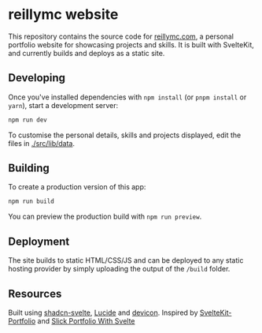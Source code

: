 # reillymc website

This repository contains the source code for [reillymc.com](reillymc.com), a personal portfolio website for showcasing projects and skills. It is built with SvelteKit, and currently builds and deploys as a static site.

## Developing

Once you've installed dependencies with `npm install` (or `pnpm install` or `yarn`), start a development server:

```bash
npm run dev
```

To customise the personal details, skills and projects displayed, edit the files in [./src/lib/data](./src/lib/data).

## Building

To create a production version of this app:

```bash
npm run build
```

You can preview the production build with `npm run preview`.

## Deployment

The site builds to static HTML/CSS/JS and can be deployed to any static hosting provider by simply uploading the output of the `/build` folder.

## Resources

Built using [shadcn-svelte](https://www.shadcn-svelte.com/), [Lucide](https://lucide.dev/icons/) and [devicon](https://github.com/devicons/devicon).
Inspired by [️SvelteKit-Portfolio](https://github.com/Ladvace/SvelteKit-Portfolio?tab=MIT-1-ov-file) and [Slick Portfolio With Svelte](https://github.com/RiadhAdrani/slick-portfolio-svelte-5)
